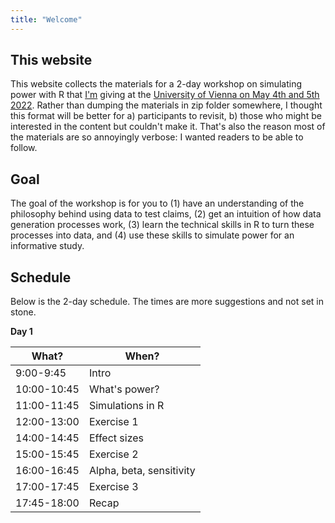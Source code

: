 ```yaml
---
title: "Welcome"
---
```


## This website

This website collects the materials for a 2-day workshop on simulating power with R that [I'm](https://www.niklasjohannes.com/) giving at the [University of Vienna on May 4th and 5th 2022](https://vds-sosci.univie.ac.at/your-benefits/career-development-and-internationalisation/international-workshops/). Rather than dumping the materials in zip folder somewhere, I thought this format will be better for a) participants to revisit, b) those who might be interested in the content but couldn't make it. That's also the reason most of the materials are so annoyingly verbose: I wanted readers to be able to follow.

## Goal

The goal of the workshop is for you to (1) have an understanding of the philosophy behind using data to test claims, (2) get an intuition of how data generation processes work, (3) learn the technical skills in R to turn these processes into data, and (4) use these skills to simulate power for an informative study.

## Schedule

Below is the 2-day schedule. The times are more suggestions and not set in stone.

**Day 1**

| What?       | When?                    |
|-------------|--------------------------|
| 9:00-9:45   | Intro                    |
| 10:00-10:45 | What's power?            |
| 11:00-11:45 | Simulations in R         |
| 12:00-13:00 | Exercise 1               |
| 14:00-14:45 | Effect sizes             |
| 15:00-15:45 | Exercise 2               |
| 16:00-16:45 | Alpha, beta, sensitivity |
| 17:00-17:45 | Exercise 3               |
| 17:45-18:00 | Recap                    |


